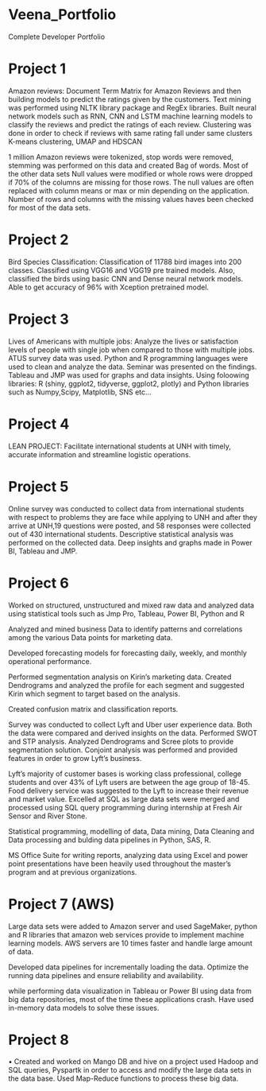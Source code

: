# Veena_Portfolio
Complete Developer Portfolio 

# Project 1
Amazon reviews: Document Term Matrix for Amazon Reviews and then building models to predict the ratings given by the customers. Text mining was performed using NLTK library package and RegEx libraries. Built neural network models such as RNN, CNN and LSTM machine learning models to classify the reviews and predict the ratings of each review. Clustering was done in order to check if reviews with same rating fall under same clusters K-means clustering, UMAP and HDSCAN

1 million Amazon reviews were tokenized, stop words were removed, stemming was performed on this data and created Bag of words. Most of the other data sets Null values were modified or whole rows were dropped if 70% of the columns are missing for those rows. The null values are often replaced with column means or max or min depending on the application. Number of rows and columns with the missing values haves been checked for most of the data sets.

# Project 2
Bird Species Classification: Classification of 11788 bird images into 200 classes. Classified using VGG16 and VGG19 pre trained models. Also, classified the birds using basic CNN and Dense neural network models. Able to get accuracy of 96% with Xception pretrained model.

# Project 3

Lives of Americans with multiple jobs: Analyze the lives or satisfaction levels of people with single job when compared to those with multiple jobs. ATUS survey data was used. Python and R programming languages were used to clean and analyze the data. Seminar was presented on the findings. Tableau and JMP was used for graphs and data insights. 
Using foloowing libraries: R (shiny, ggplot2, tidyverse, ggplot2, plotly) and Python libraries such as Numpy,Scipy, Matplotlib, SNS etc...

# Project 4

LEAN PROJECT: Facilitate international students at UNH with timely, accurate information and streamline logistic operations.

# Project 5

Online survey was conducted to collect data from international students with respect to problems they are face while applying to UNH and after they arrive at UNH,19 questions were posted, and 58 responses were collected out of 430 international students. Descriptive statistical analysis was performed on the collected data. Deep insights and graphs made in Power BI, Tableau and JMP.

# Project 6

Worked on structured, unstructured and mixed raw data and analyzed data using statistical tools such as Jmp Pro, Tableau, Power BI, Python and R

Analyzed and mined business Data to identify patterns and correlations among the various Data points for marketing data. 

Developed forecasting models for forecasting daily, weekly, and monthly operational performance. 

Performed segmentation analysis on Kirin’s marketing data. Created Dendrograms and analyzed the profile for each segment and suggested Kirin which segment to target based on the analysis. 

Created confusion matrix and classification reports.

Survey was conducted to collect Lyft and Uber user experience data. Both the data were compared and derived insights on the data. Performed SWOT and STP analysis. Analyzed Dendrograms and Scree plots to provide segmentation solution. Conjoint analysis was performed and provided features in order to grow Lyft’s business. 

Lyft’s majority of customer bases is working class professional, college students and over 43% of Lyft users are between the age group of 18-45.  Food delivery service was suggested to the Lyft to increase their revenue and market value.
Excelled at SQL as large data sets were merged and processed using SQL query programming during internship at Fresh Air Sensor and River Stone.

Statistical programming, modelling of data, Data mining, Data Cleaning and Data processing and bulding data pipelines in Python, SAS, R.

MS Office Suite for writing reports, analyzing data using Excel and power point presentations have been heavily used throughout the master’s program and at previous organizations. 

# Project 7 (AWS)
Large data sets were added to Amazon server and used SageMaker, python and R libraries that amazon web services provide to implement machine learning models. AWS servers are 10 times faster and handle large amount of data.

Developed data pipelines for incrementally loading the data. Optimize the running data pipelines and ensure reliability and availability.

while performing data visualization in Tableau or Power BI using data from big data repositories, most of the time these applications crash. Have used in-memory data models to solve these issues.

# Project 8
•	Created and worked on Mango DB and hive on a project used Hadoop and SQL queries, Pyspartk in order to access and modify the large data sets in the data base. Used Map-Reduce functions to process these big data.

